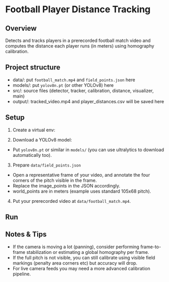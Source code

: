 # Football Player Distance Tracking

## Overview
Detects and tracks players in a prerecorded football match video and computes the distance each player runs (in meters) using homography calibration.

## Project structure
- data/: put `football_match.mp4` and `field_points.json` here
- models/: put `yolov8n.pt` (or other YOLOv8) here
- src/: source files (detector, tracker, calibration, distance, visualizer, main)
- output/: tracked_video.mp4 and player_distances.csv will be saved here

## Setup
1. Create a virtual env:

2. Download a YOLOv8 model:
- Put `yolov8n.pt` or similar in `models/` (you can use ultralytics to download automatically too).

3. Prepare `data/field_points.json`
- Open a representative frame of your video, and annotate the four corners of the pitch visible in the frame.
- Replace the image_points in the JSON accordingly.
- world_points are in meters (example uses standard 105x68 pitch).

4. Put your prerecorded video at `data/football_match.mp4`.

## Run

## Notes & Tips
- If the camera is moving a lot (panning), consider performing frame-to-frame stabilization or estimating a global homography per frame.
- If the full pitch is not visible, you can still calibrate using visible field markings (penalty area corners etc) but accuracy will drop.
- For live camera feeds you may need a more advanced calibration pipeline.
